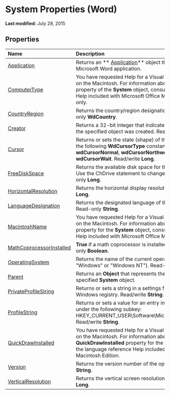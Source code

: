 
# System Properties (Word)

 **Last modified:** July 28, 2015


## Properties



|**Name**|**Description**|
|:-----|:-----|
| [Application](48f3eeee-3913-4b1e-f78f-e2fe02735c0c.md)|Returns an  ** [Application](d1cf6f8f-4e88-bf01-93b4-90a83f79cb44.md)** object that represents the Microsoft Word application.|
| [ComputerType](c401e69b-17d4-3576-3d2d-06c15bd15757.md)|You have requested Help for a Visual Basic keyword used only on the Macintosh. For information about the  **ComputerType** property of the **System** object, consult the language reference Help included with Microsoft Office Macintosh Edition. Read-only.|
| [CountryRegion](51db26e6-9f24-5934-24a4-0ed87bb51f69.md)|Returns the country/region designation of the system. Read-only  **WdCountry**.|
| [Creator](165d29a2-f01e-a754-95c1-e62f6179229e.md)|Returns a 32-bit integer that indicates the application in which the specified object was created. Read-only  **Long**.|
| [Cursor](f4acf757-920f-f389-948e-e2a142d451b0.md)|Returns or sets the state (shape) of the pointer. Can be one of the following  **WdCursorType** constants: **wdCursorIBeam**,  **wdCursorNormal**,  **wdCursorNorthwestArrow**, or  **wdCursorWait**. Read/write  **Long**.|
| [FreeDiskSpace](739db138-37f3-821b-8214-013153b20fa0.md)|Returns the available disk space for the current drive, in bytes. Use the ChDrive statement to change the current drive. Read-only  **Long**.|
| [HorizontalResolution](1e26725e-4914-b9ac-be2d-05991f4c144f.md)|Returns the horizontal display resolution, in pixels. Read-only  **Long**.|
| [LanguageDesignation](c2cf7b97-262d-1b41-3d2e-58d93c243e4e.md)|Returns the designated language of the system software. Read-only  **String**.|
| [MacintoshName](529c6eff-5336-42f8-9d96-3881f5e17a9d.md)|You have requested Help for a Visual Basic keyword used only on the Macintosh. For information about the  **MacintoshName** property for the **System** object, consult the language reference Help included with Microsoft Office Macintosh Edition.|
| [MathCoprocessorInstalled](77f7da63-b940-ac22-125e-596a1518b6b8.md)| **True** if a math coprocessor is installed on the system. Read-only **Boolean**.|
| [OperatingSystem](471183cf-ac38-c6ab-c468-05ed35b10b9b.md)|Returns the name of the current operating system (for example, "Windows" or "Windows NT"). Read-only  **String**.|
| [Parent](c8750254-5f59-1ef9-b9c5-c14ec999b20d.md)|Returns an  **Object** that represents the parent object of the specified **System** object.|
| [PrivateProfileString](737fb157-4665-5e31-240a-347bd7334005.md)|Returns or sets a string in a settings file or the Microsoft Windows registry. Read/write  **String**.|
| [ProfileString](c682a0b6-988c-4b81-4314-787fd432afef.md)|Returns or sets a value for an entry in the Windows registry under the following subkey: HKEY_CURRENT_USER\Software\Microsoft\Office\version\Word. Read/write  **String**.|
| [QuickDrawInstalled](e5813f10-a382-4055-eb05-f8d35f7f395a.md)|You have requested Help for a Visual Basic keyword used only on the Macintosh. For information about the  **QuickDrawInstalled** property for the **System** object, consult the language reference Help included with Microsoft Office Macintosh Edition.|
| [Version](0d937656-94eb-2fa5-0d00-bfdfeae59ecf.md)|Returns the version number of the operating system. Read-only  **String**.|
| [VerticalResolution](f93b0eed-1b0c-654c-8c73-60da0d13ab11.md)|Returns the vertical screen resolution in pixels. Read-only  **Long**.|

